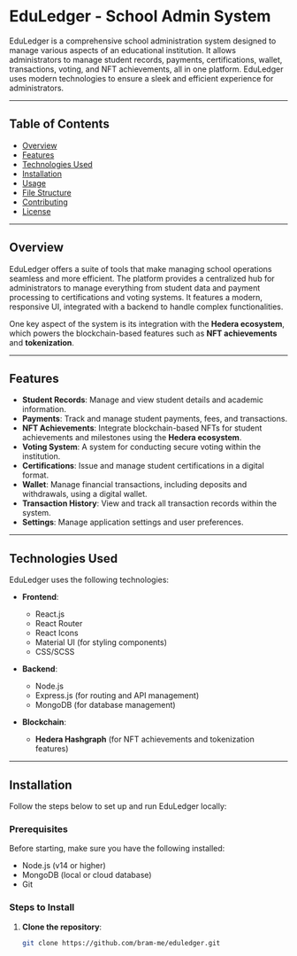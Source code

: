 # EduLedger - School Admin System

EduLedger is a comprehensive school administration system designed to manage various aspects of an educational institution. It allows administrators to manage student records, payments, certifications, wallet, transactions, voting, and NFT achievements, all in one platform. EduLedger uses modern technologies to ensure a sleek and efficient experience for administrators.

---

## Table of Contents

- [Overview](#overview)
- [Features](#features)
- [Technologies Used](#technologies-used)
- [Installation](#installation)
- [Usage](#usage)
- [File Structure](#file-structure)
- [Contributing](#contributing)
- [License](#license)

---

## Overview

EduLedger offers a suite of tools that make managing school operations seamless and more efficient. The platform provides a centralized hub for administrators to manage everything from student data and payment processing to certifications and voting systems. It features a modern, responsive UI, integrated with a backend to handle complex functionalities. 

One key aspect of the system is its integration with the **Hedera ecosystem**, which powers the blockchain-based features such as **NFT achievements** and **tokenization**.

---

## Features

- **Student Records**: Manage and view student details and academic information.
- **Payments**: Track and manage student payments, fees, and transactions.
- **NFT Achievements**: Integrate blockchain-based NFTs for student achievements and milestones using the **Hedera ecosystem**.
- **Voting System**: A system for conducting secure voting within the institution.
- **Certifications**: Issue and manage student certifications in a digital format.
- **Wallet**: Manage financial transactions, including deposits and withdrawals, using a digital wallet.
- **Transaction History**: View and track all transaction records within the system.
- **Settings**: Manage application settings and user preferences.

---

## Technologies Used

EduLedger uses the following technologies:

- **Frontend**:
  - React.js
  - React Router
  - React Icons
  - Material UI (for styling components)
  - CSS/SCSS

- **Backend**:
  - Node.js
  - Express.js (for routing and API management)
  - MongoDB (for database management)

- **Blockchain**:
  - **Hedera Hashgraph** (for NFT achievements and tokenization features)

---

## Installation

Follow the steps below to set up and run EduLedger locally:

### Prerequisites

Before starting, make sure you have the following installed:

- Node.js (v14 or higher)
- MongoDB (local or cloud database)
- Git

### Steps to Install

1. **Clone the repository**:

   ```bash
   git clone https://github.com/bram-me/eduledger.git
